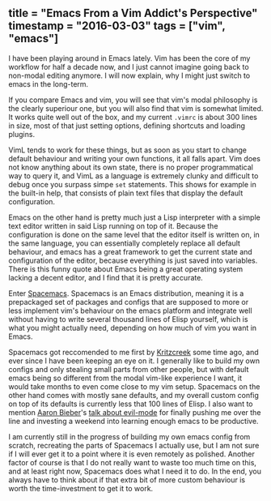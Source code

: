 title = "Emacs From a Vim Addict's Perspective"
timestamp = "2016-03-03"
tags = ["vim", "emacs"]
---
I have been playing around in Emacs lately. Vim has been the core of my workflow for half a decade now, and I just cannot imagine going back to non-modal editing anymore. I will now explain, why I might just switch to emacs in the long-term.

If you compare Emacs and vim, you will see that vim's modal philosophy is the clearly superiour one, but you will also find that vim is somewhat limited. It works quite well out of the box, and my current `.vimrc` is about 300 lines in size, most of that just setting options, defining shortcuts and loading plugins.

VimL tends to work for these things, but as soon as you start to change default behaviour and writing your own functions, it all falls apart. Vim does not know anything about its own state, there is no proper programmatical way to query it, and VimL as a language is extremely clunky and difficult to debug once you surpass simpe `set` statements. This shows for example in the built-in help, that consists of plain text files that display the default configuration.

Emacs on the other hand is pretty much just a Lisp interpreter with a simple text editor written in said Lisp running on top of it. Because the configuration is done on the same level that the editor itself is written on, in the same language, you can essentially completely replace all default behaviour, and emacs has a great framework to get the current state and configuration of the editor, because everything is just saved into variables. There is this funny quote about Emacs being a great operating system lacking a decent editor, and I find that it is pretty accurate.

Enter [Spacemacs](http://spacemacs.org/). Spacemacs is an Emacs distribution, meaning it is a prepackaged set of packages and configs that are supposed to more or less implement vim's behaviour on the emacs platform and integrate well without having to write several thousand lines of Elisp yourself, which is what you might actually need, depending on how much of vim you want in Emacs.

Spacemacs got reccomended to me first by [Kritzcreek](https://kritzcreek.github.io/) some time ago, and ever since I have been keeping an eye on it. I generally like to build my own configs and only stealing small parts from other people, but with default emacs being so different from the modal vim-like experience I want, it would take months to even come close to my vim setup. Spacemacs on the other hand comes with mostly sane defaults, and my overall custom config on top of its defaults is currently less that 100 lines of Elisp. I also want to mention [Aaron Bieber](http://blog.aaronbieber.com/)'s [talk about evil-mode](https://www.youtube.com/watch?v=JWD1Fpdd4Pc) for finally pushing me over the line and investing a weekend into learning enough emacs to be productive.

I am currently still in the progress of building my own emacs config from scratch, recreating the parts of Spacemacs I actually use, but I am not sure if I will ever get it to a point where it is even remotely as polished. Another factor of course is that I do not really want to waste too much time on this, and at least right now, Spacemacs does what I need it to do. In the end, you always have to think about if that extra bit of more custom behaviour is worth the time-investment to get it to work.
